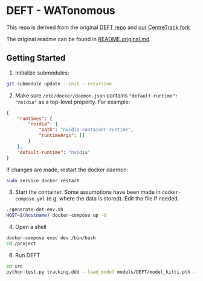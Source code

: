 # DEFT - WATonomous 

This repo is derived from the original [DEFT repo](https://github.com/xingyizhou/CenterTrack) and [our CentreTrack fork](https://github.com/WATonomous/CenterTrack)

The original readme can be found in [README.original.md](README.original.md)

## Getting Started

1. Initialize submodules:

```bash
git submodule update --init --recursive
```

2. Make sure `/etc/docker/daemon.json` contains `"default-runtime": "nvidia"` as a top-level property. For example:

```json
{
    "runtimes": {
        "nvidia": {
            "path": "nvidia-container-runtime",
            "runtimeArgs": []
        }
    },
    "default-runtime": "nvidia"
}
```

If changes are made, restart the docker daemon:

```bash
sudo service docker restart
```

3. Start the container. Some assumptions have been made in `docker-compose.yml` (e.g. where the data is stored). Edit the file if needed.

```bash
./generate-dot-env.sh
HOST=$(hostname) docker-compose up -d
```

4. Open a shell

```bash
docker-compose exec dev /bin/bash
cd /project
```

6. Run DEFT

```bash
cd src
python test.py tracking,ddd --load_model models/DEFT/model_kitti.pth --dataset kitti_tracking --save_video --test --test_dataset kitti_tracking
```
